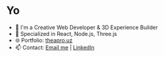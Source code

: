 # Yo

- 🚀 I'm a Creative Web Developer & 3D Experience Builder
- 🧠 Specialized in React, Node.js, Three.js
- 🌐 Portfolio: [theapro.uz](https://theapro.uz)
- 📫 Contact: [Email me](mailto:theaynpro@gmail.com) | [LinkedIn](https://linkedin.com/in/theaynpro)
